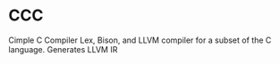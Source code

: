 # CCC
Cimple C Compiler
Lex, Bison, and LLVM compiler for a subset of the C language.
Generates LLVM IR 
